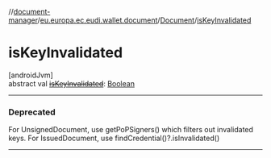 //[document-manager](../../../index.md)/[eu.europa.ec.eudi.wallet.document](../index.md)/[Document](index.md)/[isKeyInvalidated](is-key-invalidated.md)

# isKeyInvalidated

[androidJvm]\
abstract val [~~isKeyInvalidated~~](is-key-invalidated.md): [Boolean](https://kotlinlang.org/api/latest/jvm/stdlib/kotlin-stdlib/kotlin/-boolean/index.html)

---

### Deprecated

For UnsignedDocument, use getPoPSigners() which filters out invalidated keys. For IssuedDocument, use findCredential()?.isInvalidated()

---
